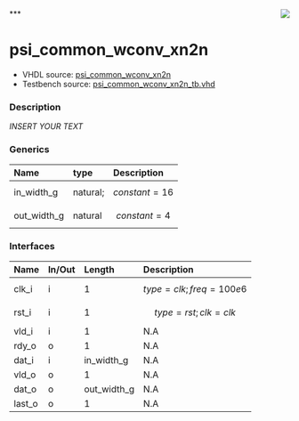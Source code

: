 <img align="right" src="../doc/psi_logo.png">
***

# psi_common_wconv_xn2n
 - VHDL source: [psi_common_wconv_xn2n](C:/Users/stef_b/git/GFA/Libraries/Firmware/VHDL/psi_common/hdl/psi_common_wconv_xn2n.vhd)
 - Testbench source: [psi_common_wconv_xn2n_tb.vhd](../testbench/psi_common_wconv_xn2n_tb/psi_common_wconv_xn2n_tb.vhd)

### Description
*INSERT YOUR TEXT*

### Generics
| Name        | type     | Description       |
|:------------|:---------|:------------------|
| in_width_g  | natural; | $$ constant=16 $$ |
| out_width_g | natural  | $$ constant=4 $$  |

### Interfaces
| Name   | In/Out   | Length      | Description                |
|:-------|:---------|:------------|:---------------------------|
| clk_i  | i        | 1           | $$ type=clk; freq=100e6 $$ |
| rst_i  | i        | 1           | $$ type=rst; clk=clk $$    |
| vld_i  | i        | 1           | N.A                        |
| rdy_o  | o        | 1           | N.A                        |
| dat_i  | i        | in_width_g  | N.A                        |
| vld_o  | o        | 1           | N.A                        |
| dat_o  | o        | out_width_g | N.A                        |
| last_o | o        | 1           | N.A                        |